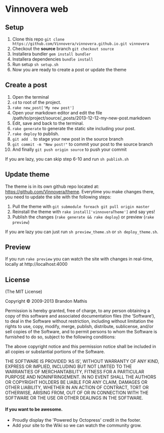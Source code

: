 # Vinnovera web

## Setup

1. Clone this repo `git clone https://github.com/Vinnovera/vinnovera.github.io.git vinnovera`
2. Checkout the __source__ branch `git checkout source`
3. Installera bundler `gem install bundler`
4. Installera dependencies `bundle install`
5. Run setup `sh setup.sh`
6. Now you are ready to create a post or update the theme

## Create a post

1. Open the terminal
2. `cd` to root of the project.
3. `rake new_post['My new post']`
4. Open your markdown editor and edit the file /path/to/project/source/\_posts/2013-12-12-my-new-post.markdown
5. Edit, save and back to the terminal.
6. `rake generate` to generate the static site including your post.
7. `rake deploy` to publish.
8. `git add .` to stage your new post in the source branch
9. `git commit -m "New post!"` to commit your post to the source branch
10. And finally `git push origin source` to push your commit

If you are lazy, you can skip step 6-10 and run `sh publish.sh`

## Update theme

The theme is in its own github repo located at: https://github.com/Vinnovera/theme. Everytime you make changes there, you need to update the site with the following steps:

1. Pull the theme with `git submodule foreach git pull origin master`
2. Reinstall the theme with `rake install['vinnoveraTheme']` and say yes!
3. Publish the changes (`rake generate && rake deploy`) or preview (`rake preview`)

If you are lazy you can just run `sh preview_theme.sh` or `sh deploy_theme.sh`.

## Preview

If you run `rake preview` you can watch the site with changes in real-time, locally at http://localhost:4000

## License
(The MIT License)

Copyright © 2009-2013 Brandon Mathis

Permission is hereby granted, free of charge, to any person obtaining a copy of this software and associated documentation files (the ‘Software’), to deal in the Software without restriction, including without limitation the rights to use, copy, modify, merge, publish, distribute, sublicense, and/or sell copies of the Software, and to permit persons to whom the Software is furnished to do so, subject to the following conditions:

The above copyright notice and this permission notice shall be included in all copies or substantial portions of the Software.

THE SOFTWARE IS PROVIDED ‘AS IS’, WITHOUT WARRANTY OF ANY KIND, EXPRESS OR IMPLIED, INCLUDING BUT NOT LIMITED TO THE WARRANTIES OF MERCHANTABILITY, FITNESS FOR A PARTICULAR PURPOSE AND NONINFRINGEMENT. IN NO EVENT SHALL THE AUTHORS OR COPYRIGHT HOLDERS BE LIABLE FOR ANY CLAIM, DAMAGES OR OTHER LIABILITY, WHETHER IN AN ACTION OF CONTRACT, TORT OR OTHERWISE, ARISING FROM, OUT OF OR IN CONNECTION WITH THE SOFTWARE OR THE USE OR OTHER DEALINGS IN THE SOFTWARE.


#### If you want to be awesome.
- Proudly display the 'Powered by Octopress' credit in the footer.
- Add your site to the Wiki so we can watch the community grow.
